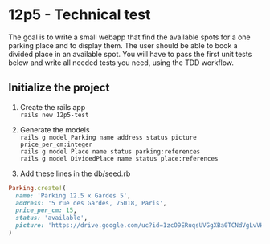 # 12p5 - Technical test

The goal is to write a small webapp that find the available spots for a one parking place and to display them. The user should be able to book a divided place in an available spot.
You will have to pass the first unit tests below and write all needed tests you need, using the TDD workflow.
## Initialize the project

1. Create the rails app  
`rails new 12p5-test`  

2. Generate the models  
`rails g model Parking name address status picture price_per_cm:integer`  
`rails g model Place name status parking:references`  
`rails g model DividedPlace name status place:references`  

3. Add these lines in the db/seed.rb
```ruby
Parking.create!(
  name: 'Parking 12.5 x Gardes 5',
  address: '5 rue des Gardes, 75018, Paris',
  price_per_cm: 15,
  status: 'available',
  picture: 'https://drive.google.com/uc?id=1zcO9ERuqsUVGgXBa0TCNdVgLvVHRvuzf'
)
```

